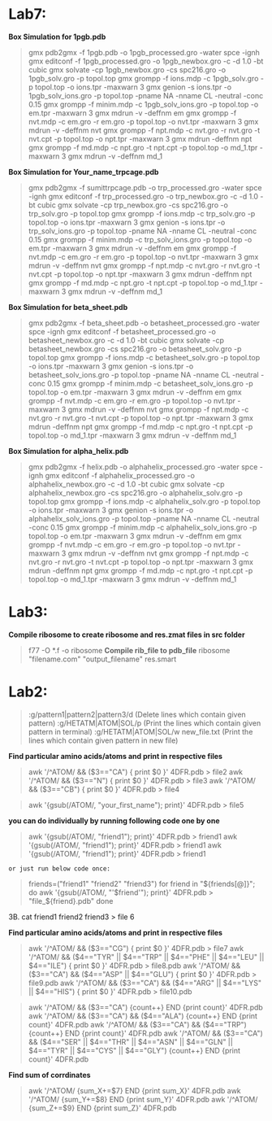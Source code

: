 # Lab7:

**Box Simulation for 1pgb.pdb**

> gmx pdb2gmx -f 1pgb.pdb -o 1pgb_processed.gro -water spce -ignh
> gmx editconf -f 1pgb_processed.gro -o 1pgb_newbox.gro -c -d 1.0 -bt cubic
> gmx solvate -cp 1pgb_newbox.gro -cs spc216.gro -o 1pgb_solv.gro -p topol.top
> gmx grompp -f ions.mdp -c 1pgb_solv.gro -p topol.top -o ions.tpr -maxwarn 3
> gmx genion -s ions.tpr -o 1pgb_solv_ions.gro -p topol.top -pname NA -nname CL -neutral -conc 0.15
> gmx grompp -f minim.mdp -c 1pgb_solv_ions.gro -p topol.top -o em.tpr -maxwarn 3
> gmx mdrun -v -deffnm em
> gmx grompp -f nvt.mdp -c em.gro -r em.gro -p topol.top -o nvt.tpr -maxwarn 3
> gmx mdrun -v -deffnm nvt
> gmx grompp -f npt.mdp -c nvt.gro -r nvt.gro -t nvt.cpt -p topol.top -o npt.tpr -maxwarn 3
> gmx mdrun -deffnm npt
> gmx grompp -f md.mdp -c npt.gro -t npt.cpt -p topol.top -o md_1.tpr -maxwarn 3
> gmx mdrun -v -deffnm md_1

**Box Simulation for Your_name_trpcage.pdb**

> gmx pdb2gmx -f sumittrpcage.pdb -o trp_processed.gro -water spce -ignh
> gmx editconf -f trp_processed.gro -o trp_newbox.gro -c -d 1.0 -bt cubic
> gmx solvate -cp trp_newbox.gro -cs spc216.gro -o trp_solv.gro -p topol.top
> gmx grompp -f ions.mdp -c trp_solv.gro -p topol.top -o ions.tpr -maxwarn 3
> gmx genion -s ions.tpr -o trp_solv_ions.gro -p topol.top -pname NA -nname CL -neutral -conc 0.15
> gmx grompp -f minim.mdp -c trp_solv_ions.gro -p topol.top -o em.tpr -maxwarn 3
> gmx mdrun -v -deffnm em
> gmx grompp -f nvt.mdp -c em.gro -r em.gro -p topol.top -o nvt.tpr -maxwarn 3
> gmx mdrun -v -deffnm nvt
> gmx grompp -f npt.mdp -c nvt.gro -r nvt.gro -t nvt.cpt -p topol.top -o npt.tpr -maxwarn 3
> gmx mdrun -deffnm npt
> gmx grompp -f md.mdp -c npt.gro -t npt.cpt -p topol.top -o md_1.tpr -maxwarn 3
> gmx mdrun -v -deffnm md_1

**Box Simulation for beta_sheet.pdb**

> gmx pdb2gmx -f beta_sheet.pdb -o betasheet_processed.gro -water spce -ignh
> gmx editconf -f betasheet_processed.gro -o betasheet_newbox.gro -c -d 1.0 -bt cubic
> gmx solvate -cp betasheet_newbox.gro -cs spc216.gro -o betasheet_solv.gro -p topol.top
> gmx grompp -f ions.mdp -c betasheet_solv.gro -p topol.top -o ions.tpr -maxwarn 3
> gmx genion -s ions.tpr -o betasheet_solv_ions.gro -p topol.top -pname NA -nname CL -neutral -conc 0.15
> gmx grompp -f minim.mdp -c betasheet_solv_ions.gro -p topol.top -o em.tpr -maxwarn 3
> gmx mdrun -v -deffnm em
> gmx grompp -f nvt.mdp -c em.gro -r em.gro -p topol.top -o nvt.tpr -maxwarn 3
> gmx mdrun -v -deffnm nvt
> gmx grompp -f npt.mdp -c nvt.gro -r nvt.gro -t nvt.cpt -p topol.top -o npt.tpr -maxwarn 3
> gmx mdrun -deffnm npt
> gmx grompp -f md.mdp -c npt.gro -t npt.cpt -p topol.top -o md_1.tpr -maxwarn 3
> gmx mdrun -v -deffnm md_1

**Box Simulation for alpha_helix.pdb**

> gmx pdb2gmx -f helix.pdb -o alphahelix_processed.gro -water spce -ignh
> gmx editconf -f alphahelix_processed.gro -o alphahelix_newbox.gro -c -d 1.0 -bt cubic
> gmx solvate -cp alphahelix_newbox.gro -cs spc216.gro -o alphahelix_solv.gro -p topol.top
> gmx grompp -f ions.mdp -c alphahelix_solv.gro -p topol.top -o ions.tpr -maxwarn 3
> gmx genion -s ions.tpr -o alphahelix_solv_ions.gro -p topol.top -pname NA -nname CL -neutral -conc 0.15
> gmx grompp -f minim.mdp -c alphahelix_solv_ions.gro -p topol.top -o em.tpr -maxwarn 3
> gmx mdrun -v -deffnm em
> gmx grompp -f nvt.mdp -c em.gro -r em.gro -p topol.top -o nvt.tpr -maxwarn 3
> gmx mdrun -v -deffnm nvt
> gmx grompp -f npt.mdp -c nvt.gro -r nvt.gro -t nvt.cpt -p topol.top -o npt.tpr -maxwarn 3
> gmx mdrun -deffnm npt
> gmx grompp -f md.mdp -c npt.gro -t npt.cpt -p topol.top -o md_1.tpr -maxwarn 3
gmx mdrun -v -deffnm md_1

# Lab3:

**Compile ribosome to create ribosome and res.zmat files in src folder** 
> f77 -O *.f -o ribosome
**Compile rib_file to pdb_file**
> ribosome "filename.com" "output_filename" res.smart

# Lab2:

> :g/pattern1\|pattern2\|pattern3/d (Delete lines which contain given pattern)
> :g/HETATM\|ATOM\|SOL/p (Print the lines which contain given pattern in terminal)
> :g/HETATM\|ATOM\|SOL/w new_file.txt (Print the lines which contain given pattern in new file)

**Find particular amino acids/atoms and print in respective files**

> awk '/^ATOM/ && ($3=="CA") { print $0 }' 4DFR.pdb > file2
> awk '/^ATOM/ && ($3=="N") { print $0 }' 4DFR.pdb > file3
> awk '/^ATOM/ && ($3=="CB") { print $0 }' 4DFR.pdb > file4

> awk '{gsub(/ATOM/, "your_first_name"); print}' 4DFR.pdb > file5

**you can do individually by running following code one by one**
> awk '{gsub(/ATOM/, "friend1"); print}' 4DFR.pdb > friend1
> awk '{gsub(/ATOM/, "friend1"); print}' 4DFR.pdb > friend1
> awk '{gsub(/ATOM/, "friend1"); print}' 4DFR.pdb > friend1

    or just run below code once:

> friends=("friend1" "friend2" "friend3")
> for friend in "${friends[@]}"; do
>    awk '{gsub(/ATOM/, "'$friend'"); print}' 4DFR.pdb > "file_${friend}.pdb"
> done

3B. cat friend1 friend2 friend3 > file 6

**Find particular amino acids/atoms and print in respective files**

> awk '/^ATOM/ && ($3=="CG") { print $0 }' 4DFR.pdb > file7
> awk '/^ATOM/ && ($4=="TYR" || $4=="TRP" || $4=="PHE" || $4=="LEU" || $4=="ILE") { print $0 }' 4DFR.pdb > file8.pdb
> awk '/^ATOM/ && ($3=="CA") && ($4=="ASP" || $4=="GLU") { print $0 }' 4DFR.pdb > file9.pdb
> awk '/^ATOM/ && ($3=="CA") && ($4=="ARG" || $4=="LYS" || $4=="HIS") { print $0 }' 4DFR.pdb > file10.pdb

> awk '/^ATOM/ && ($3=="CA") {count++} END {print count}' 4DFR.pdb
> awk '/^ATOM/ && ($3=="CA") && ($4=="ALA") {count++} END {print count}' 4DFR.pdb
> awk '/^ATOM/ && ($3=="CA") && ($4=="TRP") {count++} END {print count}' 4DFR.pdb
> awk '/^ATOM/ && ($3=="CA") && ($4=="SER" || $4=="THR" || $4=="ASN" || $4=="GLN" || $4=="TYR" || $4=="CYS" || $4=="GLY") {count++} END {print count}' 4DFR.pdb

**Find sum of corrdinates**

> awk '/^ATOM/ {sum_X+=$7} END {print sum_X}' 4DFR.pdb 
> awk '/^ATOM/ {sum_Y+=$8} END {print sum_Y}' 4DFR.pdb
> awk '/^ATOM/ {sum_Z+=$9} END {print sum_Z}' 4DFR.pdb